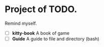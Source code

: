 # Project of TODO.
Remind myself.

- [ ] **kitty-book** A book of game
- [ ] **Guide** A guide to file and directory (bash)
